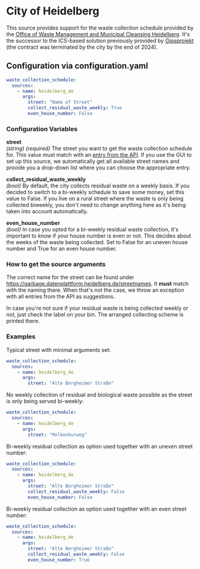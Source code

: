 # City of Heidelberg
This source provides support for the waste collection schedule provided by the [Office of Waste Management and Municipal Cleansing Heidelberg](https://www.heidelberg.de/abfall). It's the successor to the ICS-based solution previously provided by [Gipsprojekt](../ics/gipsprojekt_de.md) (the contract was terminated by the city by the end of 2024).

## Configuration via configuration.yaml
```yaml
waste_collection_schedule:
  sources:
    - name: heidelberg_de
      args:
        street: "Name of Street"
        collect_residual_waste_weekly: True
        even_house_number: False
```

### Configuration Variables
**street**  
*(string) (required)* The street you want to get the waste collection schedule for. This value must match with an [entry from the API](https://garbage.datenplattform.heidelberg.de/streetnames). If you use the GUI to set up this source, we automatically get all available street names and provide you a drop-down list where you can choose the appropriate entry.

**collect_residual_waste_weekly**  
*(bool)* By default, the city collects residual waste on a weekly basis. If you decided to switch to a bi-weekly schedule to save some money, set this value to False. If you live on a rural street where the waste is only being collected biweekly, you don't need to change anything here as it's being taken into account automatically.

**even_house_number**  
*(bool)* In case you opted for a bi-weekly residual waste collection, it's important to know if your house number is even or not. This decides about the weeks of the waste being collected. Set to False for an uneven house number and True for an even house number.

### How to get the source arguments
The correct name for the street can be found under https://garbage.datenplattform.heidelberg.de/streetnames. It **must** match with the naming there. When that's not the case, we throw an exception with all entries from the API as suggestions.

In case you're not sure if your residual waste is being collected weekly or not, just check the label on your bin. The arranged collecting scheme is printed there.

### Examples
Typical street with minimal arguments set:
```yaml
waste_collection_schedule:
  sources:
    - name: heidelberg_de
      args:
        street: "Alte Bergheimer Straße"
```

No weekly collection of residual and biological waste possible as the street is only being served bi-weekly:
```yaml
waste_collection_schedule:
  sources:
    - name: heidelberg_de
      args:
        street: "Molkenkurweg"
```

Bi-weekly residual collection as option used together with an uneven street number:
```yaml
waste_collection_schedule:
  sources:
    - name: heidelberg_de
      args:
        street: "Alte Bergheimer Straße"
        collect_residual_waste_weekly: False
        even_house_number: False
```

Bi-weekly residual collection as option used together with an even street number:
```yaml
waste_collection_schedule:
  sources:
    - name: heidelberg_de
      args:
        street: "Alte Bergheimer Straße"
        collect_residual_waste_weekly: False
        even_house_number: True
```
